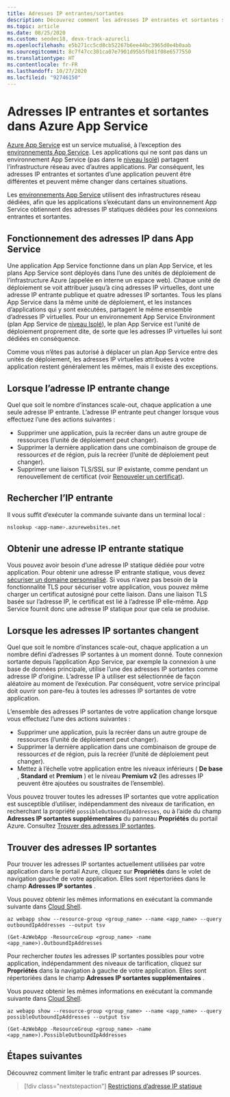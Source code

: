 ```yaml
---
title: Adresses IP entrantes/sortantes
description: Découvrez comment les adresses IP entrantes et sortantes sont utilisées dans Azure App Service, à quel moment elles changent et comment trouver les adresses pour votre application.
ms.topic: article
ms.date: 08/25/2020
ms.custom: seodec18, devx-track-azurecli
ms.openlocfilehash: e5b271cc5cd8cb52267b6ee44bc3965d0e4b0aab
ms.sourcegitcommit: 8c7f47cc301ca07e7901d95b5fb81f08e6577550
ms.translationtype: HT
ms.contentlocale: fr-FR
ms.lasthandoff: 10/27/2020
ms.locfileid: "92746150"
---
```

# <a name="inbound-and-outbound-ip-addresses-in-azure-app-service"></a>Adresses IP entrantes et sortantes dans Azure App Service

[Azure App Service](overview.md) est un service mutualisé, à l’exception des [environnements App Service](environment/intro.md). Les applications qui ne sont pas dans un environnement App Service (pas dans le [niveau Isolé](https://azure.microsoft.com/pricing/details/app-service/)) partagent l’infrastructure réseau avec d’autres applications. Par conséquent, les adresses IP entrantes et sortantes d’une application peuvent être différentes et peuvent même changer dans certaines situations.

Les [environnements App Service](environment/intro.md) utilisent des infrastructures réseau dédiées, afin que les applications s’exécutant dans un environnement App Service obtiennent des adresses IP statiques dédiées pour les connexions entrantes et sortantes.

## <a name="how-ip-addresses-work-in-app-service"></a>Fonctionnement des adresses IP dans App Service

Une application App Service fonctionne dans un plan App Service, et les plans App Service sont déployés dans l’une des unités de déploiement de l’infrastructure Azure (appelée en interne un espace web). Chaque unité de déploiement se voit attribuer jusqu’à cinq adresses IP virtuelles, dont une adresse IP entrante publique et quatre adresses IP sortantes. Tous les plans App Service dans la même unité de déploiement, et les instances d’applications qui y sont exécutées, partagent le même ensemble d’adresses IP virtuelles. Pour un environnement App Service Environment (plan App Service de [niveau Isolé](https://azure.microsoft.com/pricing/details/app-service/)), le plan App Service est l’unité de déploiement proprement dite, de sorte que les adresses IP virtuelles lui sont dédiées en conséquence.

Comme vous n’êtes pas autorisé à déplacer un plan App Service entre des unités de déploiement, les adresses IP virtuelles attribuées à votre application restent généralement les mêmes, mais il existe des exceptions.

## <a name="when-inbound-ip-changes"></a>Lorsque l’adresse IP entrante change

Quel que soit le nombre d’instances scale-out, chaque application a une seule adresse IP entrante. L’adresse IP entrante peut changer lorsque vous effectuez l’une des actions suivantes :

- Supprimer une application, puis la recréer dans un autre groupe de ressources (l’unité de déploiement peut changer).
- Supprimer la dernière application dans une combinaison de groupe de ressources _et_ de région, puis la recréer (l’unité de déploiement peut changer).
- Supprimer une liaison TLS/SSL sur IP existante, comme pendant un renouvellement de certificat (voir [Renouveler un certificat](configure-ssl-certificate.md#renew-certificate)).

## <a name="find-the-inbound-ip"></a>Rechercher l’IP entrante

Il vous suffit d’exécuter la commande suivante dans un terminal local :

```bash
nslookup <app-name>.azurewebsites.net
```

## <a name="get-a-static-inbound-ip"></a>Obtenir une adresse IP entrante statique

Vous pouvez avoir besoin d’une adresse IP statique dédiée pour votre application. Pour obtenir une adresse IP entrante statique, vous devez [sécuriser un domaine personnalisé](configure-ssl-bindings.md#secure-a-custom-domain). Si vous n’avez pas besoin de la fonctionnalité TLS pour sécuriser votre application, vous pouvez même charger un certificat autosigné pour cette liaison. Dans une liaison TLS basée sur l’adresse IP, le certificat est lié à l’adresse IP elle-même. App Service fournit donc une adresse IP statique pour que cela se produise. 

## <a name="when-outbound-ips-change"></a>Lorsque les adresses IP sortantes changent

Quel que soit le nombre d’instances scale-out, chaque application a un nombre défini d’adresses IP sortantes à un moment donné. Toute connexion sortante depuis l’application App Service, par exemple la connexion à une base de données principale, utilise l’une des adresses IP sortantes comme adresse IP d’origine. L’adresse IP à utiliser est sélectionnée de façon aléatoire au moment de l’exécution. Par conséquent, votre service principal doit ouvrir son pare-feu à toutes les adresses IP sortantes de votre application.

L’ensemble des adresses IP sortantes de votre application change lorsque vous effectuez l’une des actions suivantes :

- Supprimer une application, puis la recréer dans un autre groupe de ressources (l’unité de déploiement peut changer).
- Supprimer la dernière application dans une combinaison de groupe de ressources _et_ de région, puis la recréer (l’unité de déploiement peut changer).
- Mettez à l’échelle votre application entre les niveaux inférieurs ( **De base** , **Standard** et **Premium** ) et le niveau **Premium v2** (les adresses IP peuvent être ajoutées ou soustraites de l’ensemble).

Vous pouvez trouver toutes les adresses IP sortantes que votre application est susceptible d’utiliser, indépendamment des niveaux de tarification, en recherchant la propriété `possibleOutboundIpAddresses`, ou à l’aide du champ **Adresses IP sortantes supplémentaires** du panneau **Propriétés** du portail Azure. Consultez [Trouver des adresses IP sortantes](#find-outbound-ips).

## <a name="find-outbound-ips"></a>Trouver des adresses IP sortantes

Pour trouver les adresses IP sortantes actuellement utilisées par votre application dans le portail Azure, cliquez sur **Propriétés** dans le volet de navigation gauche de votre application. Elles sont répertoriées dans le champ **Adresses IP sortantes** .

Vous pouvez obtenir les mêmes informations en exécutant la commande suivante dans [Cloud Shell](../cloud-shell/quickstart.md).

```azurecli-interactive
az webapp show --resource-group <group_name> --name <app_name> --query outboundIpAddresses --output tsv
```

```azurepowershell
(Get-AzWebApp -ResourceGroup <group_name> -name <app_name>).OutboundIpAddresses
```

Pour rechercher _toutes_ les adresses IP sortantes possibles pour votre application, indépendamment des niveaux de tarification, cliquez sur **Propriétés** dans la navigation à gauche de votre application. Elles sont répertoriées dans le champ **Adresses IP sortantes supplémentaires** .

Vous pouvez obtenir les mêmes informations en exécutant la commande suivante dans [Cloud Shell](../cloud-shell/quickstart.md).

```azurecli-interactive
az webapp show --resource-group <group_name> --name <app_name> --query possibleOutboundIpAddresses --output tsv
```

```azurepowershell
(Get-AzWebApp -ResourceGroup <group_name> -name <app_name>).PossibleOutboundIpAddresses
```

## <a name="next-steps"></a>Étapes suivantes

Découvrez comment limiter le trafic entrant par adresses IP sources.

> [!div class="nextstepaction"]
> [Restrictions d’adresse IP statique](app-service-ip-restrictions.md)
